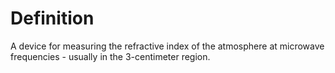 # Definition

A device for measuring the refractive index of the atmosphere at
microwave frequencies - usually in the 3-centimeter region.

